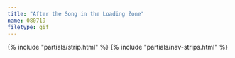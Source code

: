 ```yaml
---
title: "After the Song in the Loading Zone"
name: 080719
filetype: gif
---
```


{% include "partials/strip.html" %}
{% include "partials/nav-strips.html" %}